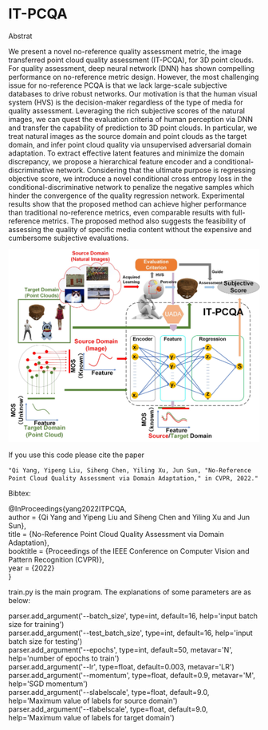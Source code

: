 # IT-PCQA

Abstrat

We present a novel no-reference quality assessment metric, the image transferred point cloud quality assessment (IT-PCQA), for 3D point clouds.  For quality assessment, deep neural network (DNN) has shown compelling performance on no-reference metric design. However, the most challenging issue for no-reference PCQA is that we lack large-scale subjective databases to drive robust networks. Our motivation is that the human visual system (HVS) is the decision-maker regardless of the type of media for quality assessment. Leveraging the rich subjective scores of the natural images, we can quest the evaluation criteria of human perception via DNN and transfer the capability of prediction to 3D point clouds. In particular, we treat natural images as the source domain and point clouds as the target domain, and infer point cloud quality via unsupervised adversarial domain adaptation. To extract effective latent features and minimize the domain discrepancy, we propose a hierarchical feature encoder and a conditional-discriminative network. Considering that the ultimate purpose is regressing objective score, we introduce a novel conditional cross entropy loss in the conditional-discriminative network to penalize the negative samples which hinder the convergence of the quality regression network. Experimental results show that the proposed method can achieve higher performance than traditional no-reference metrics, even comparable results with full-reference metrics. The proposed method also suggests the feasibility of assessing the quality of specific media content without the expensive and cumbersome subjective evaluations.

![motivation](img/toy_example_DA.jpg)




If you use this code please cite the paper   

    "Qi Yang, Yipeng Liu, Siheng Chen, Yiling Xu, Jun Sun, "No-Reference Point Cloud Quality Assessment via Domain Adaptation," in CVPR, 2022."  
    
Bibtex:    
  
@InProceedings{yang2022ITPCQA,  
author = {Qi Yang and Yipeng Liu and Siheng Chen and Yiling Xu and Jun Sun},  
title = {No-Reference Point Cloud Quality Assessment via Domain Adaptation},  
booktitle = {Proceedings of the IEEE Conference on Computer Vision and Pattern Recognition (CVPR)},  
year = {2022}  
}
  
train.py is the main program. The explanations of some parameters are as below: 

parser.add_argument('--batch_size', type=int, default=16,
                        help='input batch size for training')  
parser.add_argument('--test_batch_size', type=int, default=16,
					help='input batch size for testing')  
parser.add_argument('--epochs', type=int, default=50, metavar='N',
					help='number of epochs to train')  
parser.add_argument('--lr', type=float, default=0.003, metavar='LR')  
parser.add_argument('--momentum', type=float, default=0.9, metavar='M',
					help='SGD momentum')  
parser.add_argument('--slabelscale', type=float, default=9.0,
					help='Maximum value of labels for source domain')  
parser.add_argument('--tlabelscale', type=float, default=9.0,
					help='Maximum value of labels for target domain')  
